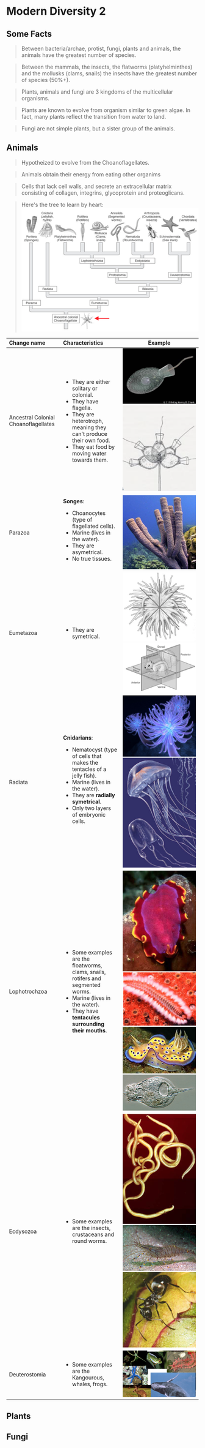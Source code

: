 # Modern Diversity 2


## Some Facts

  > Between bacteria/archae, protist, fungi, plants and animals, the animals have the greatest number of species.
  
  > Between the mammals, the insects, the flatworms (platyhelminthes) and the mollusks (clams, snails) the insects have the greatest number of species (50%+).
  
  > Plants, animals and fungi are 3 kingdoms of the multicellular organisms.
  
  > Plants are known to evolve from organism similar to green algae. In fact, many plants reflect the transition from water to land.
  
  > Fungi are not simple plants, but a sister group of the animals.


## Animals
  
  > Hypotheized to evolve from the Choanoflagellates.
  
  > Animals obtain their energy from eating other organims
  
  > Cells that lack cell walls, and secrete an extracellular matrix consisting of collagen, integrins, glycoprotein and proteoglicans.
  
  > Here's the tree to learn by heart:
  ![alt text](lecture_data/animal_tree.png "The ancestral tree of animals") 
  
 

| Change name &nbsp; &nbsp; &nbsp; &nbsp; | Characteristics &nbsp; &nbsp; &nbsp; &nbsp;| Example |
|:------------|:----------------|---------|
| Ancestral Colonial Choanoflagellates | <ul><li>They are either solitary or colonial.</li><li>They have flagella.</li><li>They are heterotroph, meaning they can't produce their own food.</li><li>They eat food by moving water towards them.</li></ul> |![alt text](lecture_data/Choanoflagellate_sol.png "Solitary Choanoflagellates") ![alt text](lecture_data/Choanoflagellate_col.png "Colonial Choanoflagellates") |
| Parazoa | __Songes__:<br><ul><li>Choanocytes (type of flagellated cells).</li><li>Marine (lives in the water).</li><li>They are asymetrical.</li><li>No true tissues.</li></ul> |![alt text](lecture_data/sponges.png "Sponges") |
| Eumetazoa | <ul><li>They are symetrical.</li></ul> | ![alt text](lecture_data/symetrical.png "Symetrical") ![alt text](lecture_data/symetrical_2.png "Symetrical view of a squirel") |
| Radiata | __Cnidarians__:<br><ul><li>Nematocyst (type of cells that makes the tentacles of a jelly fish).</li><li>Marine (lives in the water).</li><li>They are <b>radially symetrical</b>.</li><li>Only two layers of embryonic cells.</li></ul> |![alt text](lecture_data/radiata_1.png "Sponges") ![alt text](lecture_data/radiata_2.png "Sponges") |
| Lophotrochzoa |<ul><li>Some examples are the floatworms, clams, snails, rotifers and segmented worms.</li><li>Marine (lives in the water).</li><li>They have <b>tentacules surrounding their mouths</b>.</li></ul> |![alt text](lecture_data/Lophotrochzoa_1.png "Lophotrochzoa")![alt text](lecture_data/Lophotrochzoa_2.png "Lophotrochzoa")![alt text](lecture_data/Lophotrochzoa_3.png "Lophotrochzoa")![alt text](lecture_data/Lophotrochzoa_4.png "Lophotrochzoa") |
| Ecdysozoa |<ul><li>Some examples are the insects, crustaceans and round worms.</li></ul> |![alt text](lecture_data/Ecdysozoa_1.png "Ecdysozoa")![alt text](lecture_data/Ecdysozoa_2.png "Ecdysozoa")![alt text](lecture_data/Ecdysozoa_3.png "Ecdysozoa") |
| Deuterostomia |<ul><li>Some examples are the Kangourous, whales, frogs.</li></ul> |![alt text](lecture_data/Deuterostomia.png "Deuterostomia") |
    


## Plants

## Fungi

























